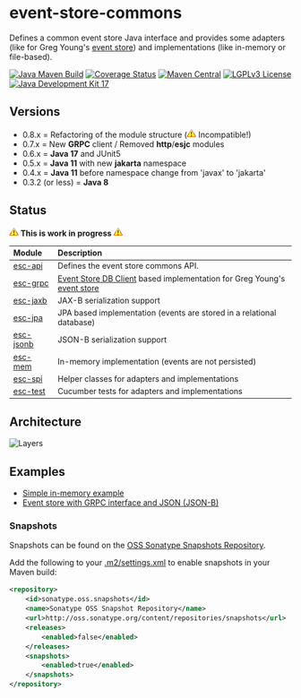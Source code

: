 # event-store-commons

Defines a common event store Java interface and provides some adapters (like for Greg
Young's [event store](https://www.geteventstore.com/)) and implementations (like in-memory or file-based).

[![Java Maven Build](https://github.com/fuinorg/event-store-commons/actions/workflows/maven.yml/badge.svg)](https://github.com/fuinorg/event-store-commons/actions/workflows/maven.yml)
[![Coverage Status](https://sonarcloud.io/api/project_badges/measure?project=org.fuin.esc%3Aevent-store-commons&metric=coverage)](https://sonarcloud.io/dashboard?id=org.fuin.esc%3Aevent-store-commons)
[![Maven Central](https://maven-badges.herokuapp.com/maven-central/org.fuin.esc/esc-parent/badge.svg)](https://maven-badges.herokuapp.com/maven-central/org.fuin.esc/esc-parent/)
[![LGPLv3 License](http://img.shields.io/badge/license-LGPLv3-blue.svg)](https://www.gnu.org/licenses/lgpl.html)
[![Java Development Kit 17](https://img.shields.io/badge/JDK-17-green.svg)](https://openjdk.java.net/projects/jdk/17/)

## Versions

- 0.8.x = Refactoring of the module structure (![Warning](https://raw.githubusercontent.com/fuinorg/event-store-commons/master/doc/warning.gif) Incompatible!)
- 0.7.x = New **GRPC** client / Removed **http**/**esjc** modules
- 0.6.x = **Java 17** and JUnit5
- 0.5.x = **Java 11** with new **jakarta** namespace
- 0.4.x = **Java 11** before namespace change from 'javax' to 'jakarta'
- 0.3.2 (or less) = **Java 8**

## Status

![Warning](https://raw.githubusercontent.com/fuinorg/event-store-commons/master/doc/warning.gif) **This is work in
progress** ![Warning](https://raw.githubusercontent.com/fuinorg/event-store-commons/master/doc/warning.gif)

| Module             | Description                                                                                                                                                         |
|:-------------------|:--------------------------------------------------------------------------------------------------------------------------------------------------------------------|
| [esc-api](api)     | Defines the event store commons API.                                                                                                                                |
| [esc-grpc](grpc)   | [Event Store DB Client](https://github.com/EventStore/EventStoreDB-Client-Java) based implementation for Greg Young's [event store](https://www.geteventstore.com/) |
| [esc-jaxb](jaxb)   | JAX-B serialization support                                                                                                                                         |
| [esc-jpa](jpa)     | JPA based implementation (events are stored in a relational database)                                                                                               |
| [esc-jsonb](jsonb) | JSON-B serialization support                                                                                                                                        |
| [esc-mem](mem)     | In-memory implementation (events are not persisted)                                                                                                                 |
| [esc-spi](spi)     | Helper classes for adapters and implementations                                                                                                                     |
| [esc-test](test)   | Cucumber tests for adapters and implementations                                                                                                                     |

## Architecture

![Layers](https://raw.github.com/fuinorg/event-store-commons/master/doc/event-store-commons.png)

## Examples

- [Simple in-memory example](test/src/test/java/org/fuin/esc/test/examples/InMemoryExample.java)
- [Event store with GRPC interface and JSON (JSON-B)](test/src/test/java/org/fuin/esc/test/examples/EsGrpcJsonbExample.java)

### Snapshots

Snapshots can be found on
the [OSS Sonatype Snapshots Repository](https://oss.sonatype.org/content/repositories/snapshots/org/fuin/esc/ "Snapshot Repository").

Add the following to
your [.m2/settings.xml](http://maven.apache.org/ref/3.2.1/maven-settings/settings.html "Reference configuration") to
enable snapshots in your Maven build:

```xml
<repository>
    <id>sonatype.oss.snapshots</id>
    <name>Sonatype OSS Snapshot Repository</name>
    <url>http://oss.sonatype.org/content/repositories/snapshots</url>
    <releases>
        <enabled>false</enabled>
    </releases>
    <snapshots>
        <enabled>true</enabled>
    </snapshots>
</repository>
```
